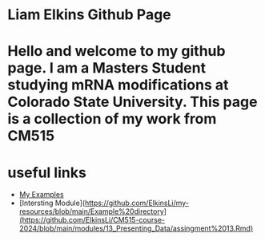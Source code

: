# Liam Elkins Github Page
# Hello and welcome to my github page. I am a Masters Student studying mRNA modifications at Colorado State University. This page is a collection of my work from CM515
# useful links 

- [My Examples](https://github.com/ElkinsLi/my-resources/blob/main/Example%20directory)
- [Intersting Module](https://github.com/ElkinsLi/my-resources/blob/main/Example%20directory](https://github.com/ElkinsLi/CM515-course-2024/blob/main/modules/13_Presenting_Data/assingment%2013.Rmd)
